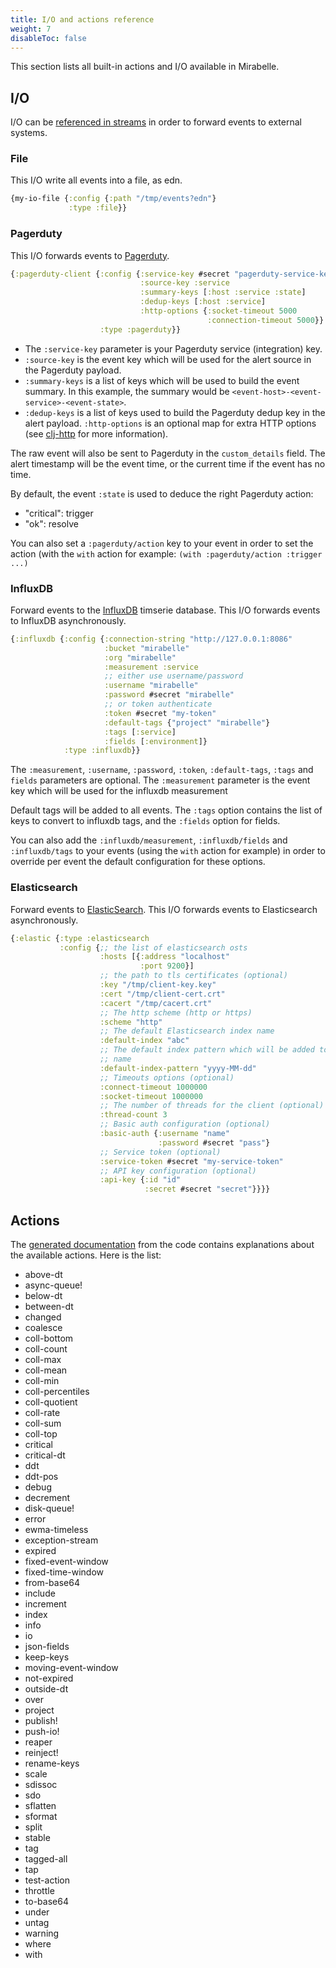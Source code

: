 ```yaml
---
title: I/O and actions reference
weight: 7
disableToc: false
---
```


This section lists all built-in actions and I/O available in Mirabelle.

## I/O

I/O can be [referenced in streams](/howto/stream/#io-and-async-queues) in order to forward events to external systems.

### File

This I/O write all events into a file, as edn.

```clojure
{my-io-file {:config {:path "/tmp/events?edn"}
             :type :file}}
```

### Pagerduty

This I/O forwards events to [Pagerduty](https://pagerduty.com).

```clojure
{:pagerduty-client {:config {:service-key #secret "pagerduty-service-key"
                             :source-key :service
                             :summary-keys [:host :service :state]
                             :dedup-keys [:host :service]
                             :http-options {:socket-timeout 5000
                                            :connection-timeout 5000}}
                    :type :pagerduty}}
```

- The `:service-key` parameter is your Pagerduty service (integration) key.
- `:source-key` is the event key which will be used for the alert source in the Pagerduty payload.
- `:summary-keys` is a list of keys which will be used to build the event summary. In this example, the summary would be `<event-host>-<event-service>-<event-state>`.
- `:dedup-keys` is a list of keys used to build the Pagerduty dedup key in the alert payload.
 `:http-options` is an optional map for extra HTTP options (see [clj-http](https://github.com/dakrone/clj-http) for more information).

The raw event will also be sent to Pagerduty in the `custom_details` field. The alert timestamp will be the event time, or the current time if the event has no time.

By default, the event `:state` is used to deduce the right Pagerduty action:

- "critical": trigger
- "ok": resolve

You can also set a `:pagerduty/action` key to your event in order to set the action (with the `with` action for example: `(with :pagerduty/action :trigger ...)`

### InfluxDB

Forward events to the [InfluxDB](https://www.influxdata.com/) timserie database. This I/O forwards events to InfluxDB asynchronously.

```clojure
{:influxdb {:config {:connection-string "http://127.0.0.1:8086"
                     :bucket "mirabelle"
                     :org "mirabelle"
                     :measurement :service
                     ;; either use username/password
                     :username "mirabelle"
                     :password #secret "mirabelle"
                     ;; or token authenticate
                     :token #secret "my-token"
                     :default-tags {"project" "mirabelle"}
                     :tags [:service]
                     :fields [:environment]}
            :type :influxdb}}
```

The `:measurement`, `:username`, `:password`, `:token`, `:default-tags`, `:tags` and `fields` parameters are optional. The `:measurement` parameter is the event key which will be used for the influxdb measurement

Default tags will be added to all events. The `:tags` option contains the list of keys to convert to influxdb tags, and the `:fields` option for fields.

You can also add the `:influxdb/measurement`, `:influxdb/fields` and `:influxdb/tags` to your events (using the `with` action for example) in order to override per event the default configuration for these options.

### Elasticsearch

Forward events to [ElasticSearch](https://www.elastic.co/fr/). This I/O forwards events to Elasticsearch asynchronously.

```clojure
{:elastic {:type :elasticsearch
           :config {;; the list of elasticsearch osts
                    :hosts [{:address "localhost"
                             :port 9200}]
                    ;; the path to tls certificates (optional)
                    :key "/tmp/client-key.key"
                    :cert "/tmp/client-cert.crt"
                    :cacert "/tmp/cacert.crt"
                    ;; The http scheme (http or https)
                    :scheme "http"
                    ;; The default Elasticsearch index name
                    :default-index "abc"
                    ;; The default index pattern which will be added to the index
                    ;; name
                    :default-index-pattern "yyyy-MM-dd"
                    ;; Timeouts options (optional)
                    :connect-timeout 1000000
                    :socket-timeout 1000000
                    ;; The number of threads for the client (optional)
                    :thread-count 3
                    ;; Basic auth configuration (optional)
                    :basic-auth {:username "name"
                                 :password #secret "pass"}
                    ;; Service token (optional)
                    :service-token #secret "my-service-token"
                    ;; API key configuration (optional)
                    :api-key {:id "id"
                              :secret #secret "secret"}}}}
```

## Actions

The [generated documentation](/generated-doc/mirabelle.action.html) from the code contains explanations about the available actions. Here is the list:

- above-dt
- async-queue!
- below-dt
- between-dt
- changed
- coalesce
- coll-bottom
- coll-count
- coll-max
- coll-mean
- coll-min
- coll-percentiles
- coll-quotient
- coll-rate
- coll-sum
- coll-top
- critical
- critical-dt
- ddt
- ddt-pos
- debug
- decrement
- disk-queue!
- error
- ewma-timeless
- exception-stream
- expired
- fixed-event-window
- fixed-time-window
- from-base64
- include
- increment
- index
- info
- io
- json-fields
- keep-keys
- moving-event-window
- not-expired
- outside-dt
- over
- project
- publish!
- push-io!
- reaper
- reinject!
- rename-keys
- scale
- sdissoc
- sdo
- sflatten
- sformat
- split
- stable
- tag
- tagged-all
- tap
- test-action
- throttle
- to-base64
- under
- untag
- warning
- where
- with
